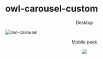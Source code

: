<h1>owl-carousel-custom</h1>

<p align="center">
Desktop
</p>

![owl-carousel](https://cloud.githubusercontent.com/assets/14353336/19124313/4e0545c4-8af8-11e6-965f-a7e5b2a06c32.png)

<p align="center">
Mobile peek
</p>

<p align="center">
  <img src="https://cloud.githubusercontent.com/assets/14353336/19124314/4e06a4a0-8af8-11e6-8f31-e74030de512d.png"/>
</p>
